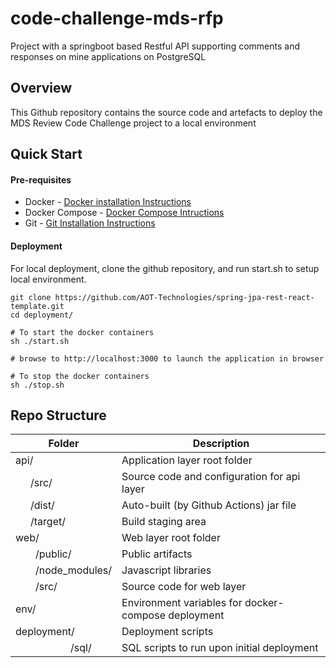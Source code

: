 # code-challenge-mds-rfp
Project with a springboot based Restful API supporting comments and responses on mine applications on PostgreSQL

## Overview
This Github repository contains the source code and artefacts to deploy the MDS Review Code Challenge project to a local environment

## Quick Start

#### Pre-requisites

* Docker - [Docker installation Instructions](https://docs.docker.com/)
* Docker Compose - [Docker Compose Intructions](https://docs.docker.com/compose/install/)
* Git - [Git Installation Instructions](https://www.linode.com/docs/development/version-control/how-to-install-git-on-linux-mac-and-windows/)

#### Deployment
For local deployment, clone the github repository, and run start.sh to setup local environment.

```
git clone https://github.com/AOT-Technologies/spring-jpa-rest-react-template.git
cd deployment/

# To start the docker containers
sh ./start.sh

# browse to http://localhost:3000 to launch the application in browser

# To stop the docker containers
sh ./stop.sh

```

## Repo Structure

| Folder            | Description |
| ----------------  | ----------- |
| api/              | Application layer root folder |
| &ensp;&emsp;/src/          | Source code and configuration for api layer |
| &ensp;&emsp;/dist/         | Auto-built (by Github Actions) jar file |
| &ensp;&emsp;/target/       | Build staging area |
| web/              | Web layer root folder |
| &emsp;&emsp;/public/       | Public artifacts |
| &emsp;&emsp;/node_modules/ | Javascript libraries |
| &emsp;&emsp;/src/          | Source code for web layer |
| env/              | Environment variables for docker-compose deployment |
| deployment/       | Deployment scripts |
| &ensp;&emsp;&emsp;&emsp;&emsp;&emsp;/sql/   | SQL scripts to run upon initial deployment |

